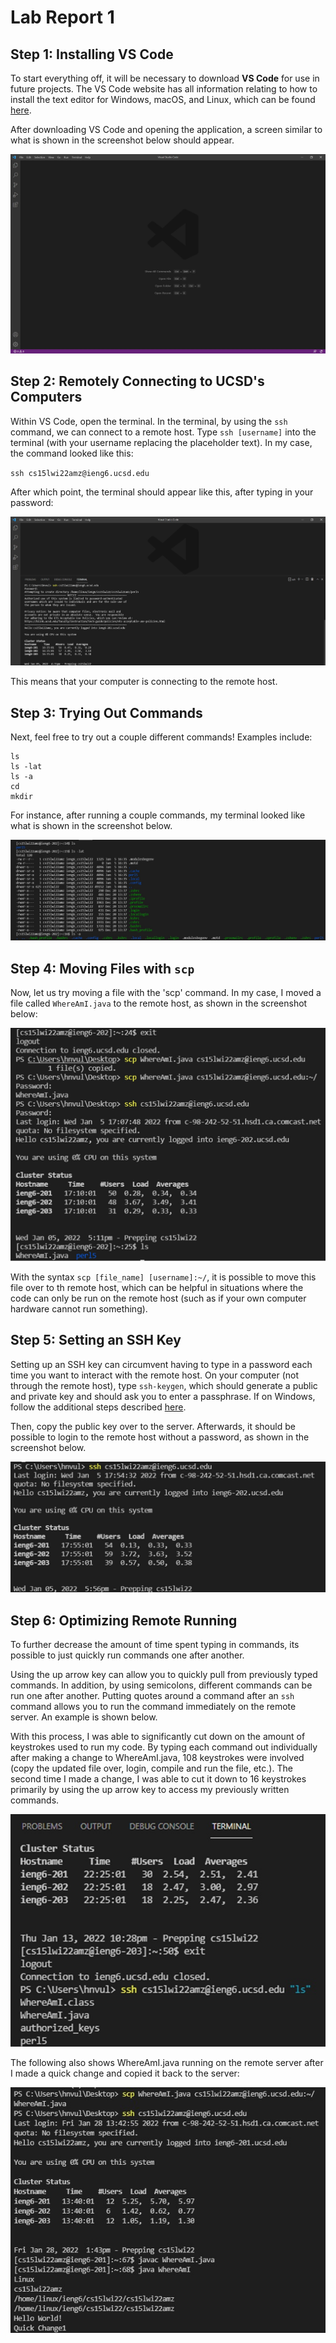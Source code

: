# Lab Report 1

## Step 1: Installing VS Code

To start everything off, it will be necessary to download **VS Code** for use in future projects. The VS Code website has all information relating to how to install the text editor for Windows, macOS, and Linux, which can be found [here](https://code.visualstudio.com/).

After downloading VS Code and opening the application, a screen similar to what is shown in the screenshot below should appear.

![Step 1 Screenshot](Lab1SC1.jpg)

## Step 2: Remotely Connecting to UCSD's Computers

Within VS Code, open the terminal. In the terminal, by using the `ssh` command, we can connect to a remote host. Type `ssh [username]` into the terminal (with your username replacing the placeholder text). In my case, the command looked like this:

`ssh cs15lwi22amz@ieng6.ucsd.edu`

After which point, the terminal should appear like this, after typing in your password:

![Step 2 Screenshot](Lab1SC2.jpg)

This means that your computer is connecting to the remote host.

## Step 3: Trying Out Commands

Next, feel free to try out a couple different commands! Examples include:

```
ls
ls -lat
ls -a
cd
mkdir
```

For instance, after running a couple commands, my terminal looked like what is shown in the screenshot below.

![Step 3 Screenshot](Lab1SC3.jpg)

## Step 4: Moving Files with `scp`
Now, let us try moving a file with the 'scp' command. In my case, I moved a file called `WhereAmI.java` to the remote host, as shown in the screenshot below:

![Step 4 Screenshot](Lab1SC4.jpg)

With the syntax `scp [file_name] [username]:~/`, it is possible to move this file over to th remote host, which can be helpful in situations where the code can only be run on the remote host (such as if your own computer hardware cannot run something).

## Step 5: Setting an SSH Key

Setting up an SSH key can circumvent having to type in a password each time you want to interact with the remote host. On your computer (not through the remote host), type `ssh-keygen`, which should generate a public and private key and should ask you to enter a passphrase. If on Windows, follow the additional steps described [here](https://docs.microsoft.com/en-us/windows-server/administration/openssh/openssh_keymanagement#user-key-generation).


Then, copy the public key over to the server. Afterwards, it should be possible to login to the remote host without a password, as shown in the screenshot below.

![Image](Lab1SC5.jpg)

## Step 6: Optimizing Remote Running

To further decrease the amount of time spent typing in commands, its possible to just quickly run commands one after another. 

Using the up arrow key can allow you to quickly pull from previously typed commands. In addition, by using semicolons, different commands can be run one after another. Putting quotes around a command after an `ssh` command allows you to run the command immediately on the remote server. An example is shown below.

With this process, I was able to significantly cut down on the amount of keystrokes used to run my code. By typing each command out individually after making a change to WhereAmI.java, 108 keystrokes were involved (copy the updated file over, login, compile and run the file, etc.). The second time I made a change, I was able to cut it down to 16 keystrokes primarily by using the up arrow key to access my previously written commands.

![Step 6 Screenshot 1](Lab1SC6.jpg)

The following also shows WhereAmI.java running on the remote server after I made a quick change and copied it back to the server:

![Step 6 Screenshot 2](RunningOnRemoteServer.jpg)